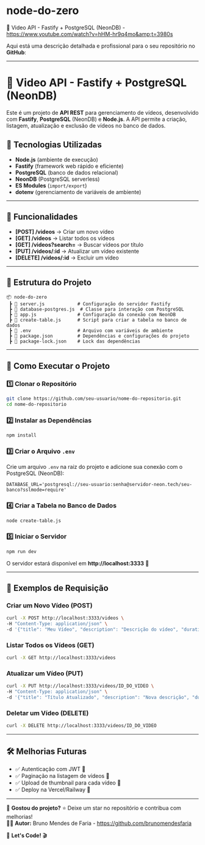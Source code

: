 # node-do-zero
🎥 Video API - Fastify + PostgreSQL (NeonDB)  - https://www.youtube.com/watch?v=hHM-hr9q4mo&amp;t=3980s


Aqui está uma descrição detalhada e profissional para o seu repositório no **GitHub**:

---

# 🎥 Video API - Fastify + PostgreSQL (NeonDB)

Este é um projeto de **API REST** para gerenciamento de vídeos, desenvolvido com **Fastify**, **PostgreSQL** (NeonDB) e **Node.js**. A API permite a criação, listagem, atualização e exclusão de vídeos no banco de dados.

## 🚀 Tecnologias Utilizadas

- **Node.js** (ambiente de execução)
- **Fastify** (framework web rápido e eficiente)
- **PostgreSQL** (banco de dados relacional)
- **NeonDB** (PostgreSQL serverless)
- **ES Modules** (`import/export`)
- **dotenv** (gerenciamento de variáveis de ambiente)

---

## 📌 Funcionalidades

- **[POST] /videos** → Criar um novo vídeo  
- **[GET] /videos** → Listar todos os vídeos  
- **[GET] /videos?search=** → Buscar vídeos por título  
- **[PUT] /videos/:id** → Atualizar um vídeo existente  
- **[DELETE] /videos/:id** → Excluir um vídeo  

---

## 📂 Estrutura do Projeto

```
📦 node-do-zero
 ┣ 📜 server.js            # Configuração do servidor Fastify
 ┣ 📜 database-postgres.js  # Classe para interação com PostgreSQL
 ┣ 📜 app.js               # Configuração da conexão com NeonDB
 ┣ 📜 create-table.js      # Script para criar a tabela no banco de dados
 ┣ 📜 .env                 # Arquivo com variáveis de ambiente
 ┣ 📜 package.json         # Dependências e configurações do projeto
 ┣ 📜 package-lock.json    # Lock das dependências
```

---

## 🔧 Como Executar o Projeto

### 1️⃣ Clonar o Repositório
```bash
git clone https://github.com/seu-usuario/nome-do-repositorio.git
cd nome-do-repositorio
```

### 2️⃣ Instalar as Dependências
```bash
npm install
```

### 3️⃣ Criar o Arquivo `.env`
Crie um arquivo `.env` na raiz do projeto e adicione sua conexão com o PostgreSQL (NeonDB):

```
DATABASE_URL='postgresql://seu-usuario:senha@servidor-neon.tech/seu-banco?sslmode=require'
```

### 4️⃣ Criar a Tabela no Banco de Dados
```bash
node create-table.js
```

### 5️⃣ Iniciar o Servidor
```bash
npm run dev
```

O servidor estará disponível em **http://localhost:3333** 🚀

---

## 🎯 Exemplos de Requisição

### Criar um Novo Vídeo (POST)
```bash
curl -X POST http://localhost:3333/videos \
-H "Content-Type: application/json" \
-d '{"title": "Meu Vídeo", "description": "Descrição do vídeo", "duration": 300}'
```

### Listar Todos os Vídeos (GET)
```bash
curl -X GET http://localhost:3333/videos
```

### Atualizar um Vídeo (PUT)
```bash
curl -X PUT http://localhost:3333/videos/ID_DO_VIDEO \
-H "Content-Type: application/json" \
-d '{"title": "Título Atualizado", "description": "Nova descrição", "duration": 400}'
```

### Deletar um Vídeo (DELETE)
```bash
curl -X DELETE http://localhost:3333/videos/ID_DO_VIDEO
```

---

## 🛠 Melhorias Futuras

- ✅ Autenticação com JWT 🔐
- ✅ Paginação na listagem de vídeos 📑
- ✅ Upload de thumbnail para cada vídeo 📸
- ✅ Deploy na Vercel/Railway 🚀

---

📌 **Gostou do projeto?** ⭐ Deixe um star no repositório e contribua com melhorias!  
👨‍💻 **Autor:** Bruno Mendes de Faria - https://github.com/brunomendesfaria

🚀 **Let's Code!** 🎬
